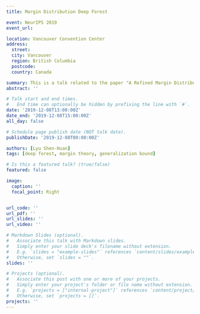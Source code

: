 ```yaml
---
title: Margin Distribution Deep Forest

event: NeurIPS 2019
event_url: 

location: Vancouver Convention Center
address:
  street: 
  city: Vancouver
  region: British Columbia
  postcode: 
  country: Canada

summary: This is a talk related to the paper "A Refined Margin Distribution Analysis for Forest Representation Learning".
abstract: ''

# Talk start and end times.
#   End time can optionally be hidden by prefixing the line with `#`.
date: '2019-12-08T13:00:00Z'
date_end: '2019-12-08T15:00:00Z'
all_day: false

# Schedule page publish date (NOT talk date).
publishDate: '2019-12-08T00:00:00Z'

authors: [Lyu Shen-Huan]
tags: [deep forest, margin theory, generalization bound]

# Is this a featured talk? (true/false)
featured: false

image:
  caption: ''
  focal_point: Right


url_code: ''
url_pdf: ''
url_slides: ''
url_video: ''

# Markdown Slides (optional).
#   Associate this talk with Markdown slides.
#   Simply enter your slide deck's filename without extension.
#   E.g. `slides = "example-slides"` references `content/slides/example-slides.md`.
#   Otherwise, set `slides = ""`.
slides: ''

# Projects (optional).
#   Associate this post with one or more of your projects.
#   Simply enter your project's folder or file name without extension.
#   E.g. `projects = ["internal-project"]` references `content/project/deep-learning/index.md`.
#   Otherwise, set `projects = []`.
projects: ''
---
```

